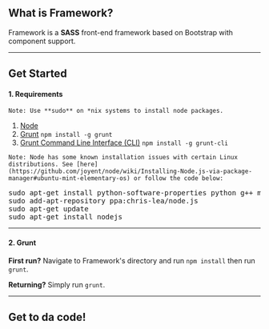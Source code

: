 ## What is Framework?

Framework is a **SASS** front-end framework based on Bootstrap with component support.

* * *

[](#)

## Get Started

#### 1\. Requirements

`Note: Use **sudo** on *nix systems to install node packages.`

1.  [Node](http://nodejs.org/)
2.  [Grunt](https://www.npmjs.com/package/grunt) `npm install -g grunt`
3.  [Grunt Command Line Interface (CLI)](https://www.npmjs.com/package/grunt-cli) `npm install -g grunt-cli`

`Note: Node has some known installation issues with certain Linux distributions. See [here](https://github.com/joyent/node/wiki/Installing-Node.js-via-package-manager#ubuntu-mint-elementary-os) or follow the code below:`

<pre>
sudo apt-get install python-software-properties python g++ make
sudo add-apt-repository ppa:chris-lea/node.js
sudo apt-get update
sudo apt-get install nodejs
</pre>

* * *

#### 2\. Grunt

**First run?** Navigate to Framework's directory and run `npm install` then run `grunt`.

**Returning?** Simply run `grunt`.

* * *

## Get to da code!